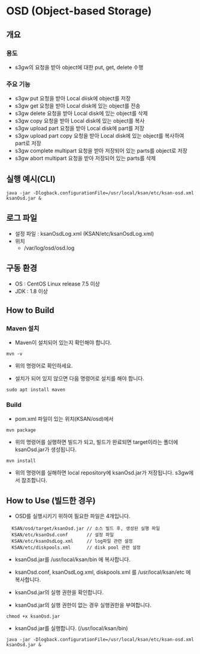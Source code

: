 # OSD (Object-based Storage)

## 개요

### 용도
* s3gw의 요청을 받아 object에 대한 put, get, delete 수행

### 주요 기능
* s3gw put 요청을 받아 Local diisk에 object를 저장
* s3gw get 요청을 받아 Local disk에 있는 object를 전송
* s3gw delete 요청을 받아 Local disk에 있는 object를 삭제
* s3gw copy 요청을 받아 Local disk에 있는 object를 복사
* s3gw upload part 요청을 받아 Local disk에 part를 저장
* s3gw upload part copy 요청을 받아 Local disk에 있는 object를 복사하여 part로 저장
* s3gw complete multipart 요청을 받아 저장되어 있는 parts를 object로 저장
* s3gw abort multipart 요청을 받아 저장되어 있는 parts를 삭제

## 실행 예시(CLI)
``` shell
java -jar -Dlogback.configurationFile=/usr/local/ksan/etc/ksan-osd.xml ksanOsd.jar &
```

## 로그 파일
* 설정 파일 : ksanOsdLog.xml (KSAN/etc/ksanOsdLog.xml)
* 위치
  * /var/log/osd/osd.log

## 구동 환경

* OS : CentOS Linux release 7.5 이상
* JDK : 1.8 이상

## How to Build

### Maven 설치
* Maven이 설치되어 있는지 확인해야 합니다.

``` shell
mvn -v
```
* 위의 명령어로 확인하세요.

* 설치가 되어 있지 않으면 다음 명령어로 설치를 해야 합니다.
``` shell
sudo apt install maven
```

### Build

* pom.xml 파일이 있는 위치(KSAN/osd)에서 
``` shell
mvn package
```
* 위의 명령어를 실행하면 빌드가 되고, 빌드가 완료되면 target이라는 폴더에 ksanOsd.jar가 생성됩니다.

``` shell
mvn install
```

* 위의 명령어를 실해하면 local repository에 ksanOsd.jar가 저장됩니다. s3gw에서 참조합니다.

## How to Use (빌드한 경우)

* OSD를 실행시키기 위하여 필요한 파일은 4개입니다.
``` shell
  KSAN/osd/target/ksanOsd.jar // 소스 빌드 후, 생성된 실행 파일	
  KSAN/etc/ksanOsd.conf       // 설정 파일
  KSAN/etc/ksanOsdLog.xml     // log파일 관련 설정
  KSAN/etc/diskpools.xml      // disk pool 관련 설정
```
 
* ksanOsd.jar를 /usr/local/ksan/bin 에 복사합니다.
* ksanOsd.conf, ksanOsdLog.xml, diskpools.xml 를 /usr/local/ksan/etc 에 복사합니다.

* ksanOsd.jar의 실행 권한을 확인합니다.
* ksanOsd.jar의 실행 권한이 없는 경우 실행권한을 부여합니다.
``` shell
chmod +x ksanOsd.jar
```

* ksanOsd.jar를 실행합니다. (/usr/local/ksan/bin)
``` shell 
java -jar -Dlogback.configurationFile=/usr/local/ksan/etc/ksan-osd.xml ksanOsd.jar &
```
